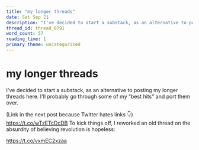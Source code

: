 ```yaml
---
title: "my longer threads"
date: Sat Sep 21
description: "I've decided to start a substack, as an alternative to posting my longer threads here. I'll probably go through some of my 'best hits' and port them over."
thread_id: thread_0791
word_count: 57
reading_time: 1
primary_theme: uncategorized
---
```


# my longer threads

I've decided to start a substack, as an alternative to posting my longer threads here. I'll probably go through some of my "best hits" and port them over.

(Link in the next post because Twitter hates links 👇) https://t.co/wTzETcDcDB To kick things off, I reworked an old thread on the absurdity of believing revolution is hopeless:

https://t.co/vxmEC2xzaa